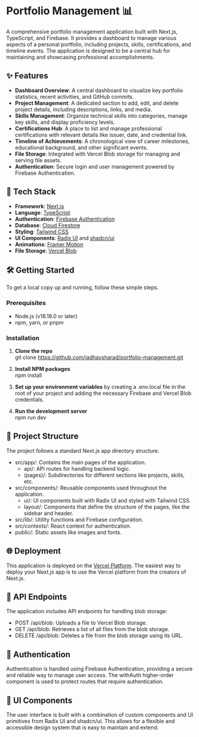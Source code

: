 # **Portfolio Management 📊**

A comprehensive portfolio management application built with Next.js, TypeScript, and Firebase. It provides a dashboard to manage various aspects of a personal portfolio, including projects, skills, certifications, and timeline events. The application is designed to be a central hub for maintaining and showcasing professional accomplishments.

## **✨ Features**

* **Dashboard Overview**: A central dashboard to visualize key portfolio statistics, recent activities, and GitHub commits.  
* **Project Management**: A dedicated section to add, edit, and delete project details, including descriptions, links, and media.  
* **Skills Management**: Organize technical skills into categories, manage key skills, and display proficiency levels.  
* **Certifications Hub**: A place to list and manage professional certifications with relevant details like issuer, date, and credential link.  
* **Timeline of Achievements**: A chronological view of career milestones, educational background, and other significant events.  
* **File Storage**: Integrated with Vercel Blob storage for managing and serving file assets.  
* **Authentication**: Secure login and user management powered by Firebase Authentication.

## **🚀 Tech Stack**

* **Framework**: [Next.js](https://nextjs.org/)  
* **Language**: [TypeScript](https://www.typescriptlang.org/)  
* **Authentication**: [Firebase Authentication](https://firebase.google.com/docs/auth)  
* **Database**: [Cloud Firestore](https://firebase.google.com/docs/firestore)  
* **Styling**: [Tailwind CSS](https://tailwindcss.com/)  
* **UI Components**: [Radix UI](https://www.radix-ui.com/) and [shadcn/ui](https://ui.shadcn.com/)  
* **Animations**: [Framer Motion](https://www.framer.com/motion/)  
* **File Storage**: [Vercel Blob](https://vercel.com/blob)

## **🛠️ Getting Started**

To get a local copy up and running, follow these simple steps.

### **Prerequisites**

* Node.js (v18.18.0 or later)  
* npm, yarn, or pnpm

### **Installation**

1. **Clone the repo**  
   git clone https://github.com/jadhavsharad/portfolio-management.git

2. **Install NPM packages**  
   npm install

3. **Set up your environment variables** by creating a .env.local file in the root of your project and adding the necessary Firebase and Vercel Blob credentials.  
4. **Run the development server**  
   npm run dev

## **📂 Project Structure**

The project follows a standard Next.js app directory structure.

* src/app/: Contains the main pages of the application.  
  * api/: API routes for handling backend logic.  
  * (pages)/: Subdirectories for different sections like projects, skills, etc.  
* src/components/: Reusable components used throughout the application.  
  * ui/: UI components built with Radix UI and styled with Tailwind CSS.  
  * layout/: Components that define the structure of the pages, like the sidebar and header.  
* src/lib/: Utility functions and Firebase configuration.  
* src/contexts/: React context for authentication.  
* public/: Static assets like images and fonts.

## **🌐 Deployment**

This application is deployed on the [Vercel Platform](https://vercel.com/new?utm_medium=default-template&filter=next.js&utm_source=create-next-app&utm_campaign=create-next-app-readme). The easiest way to deploy your Next.js app is to use the Vercel platform from the creators of Next.js.

## **🔗 API Endpoints**

The application includes API endpoints for handling blob storage:

* POST /api/blob: Uploads a file to Vercel Blob storage.  
* GET /api/blob: Retrieves a list of all files from the blob storage.  
* DELETE /api/blob: Deletes a file from the blob storage using its URL.

## **🔐 Authentication**

Authentication is handled using Firebase Authentication, providing a secure and reliable way to manage user access. The withAuth higher-order component is used to protect routes that require authentication.

## **🎨 UI Components**

The user interface is built with a combination of custom components and UI primitives from Radix UI and shadcn/ui. This allows for a flexible and accessible design system that is easy to maintain and extend.
